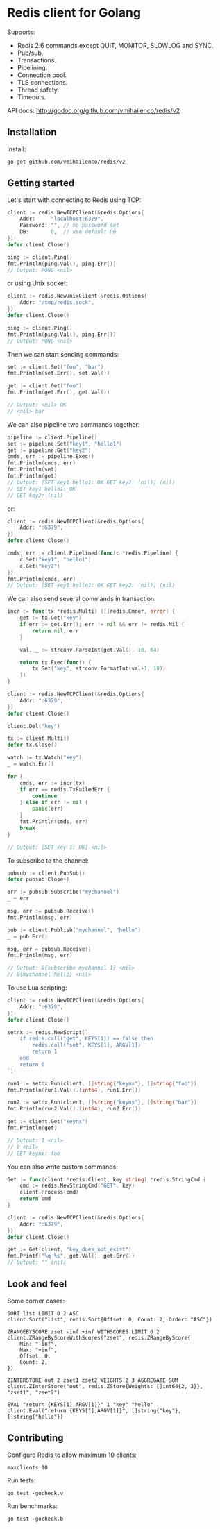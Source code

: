 Redis client for Golang
=======================

Supports:

- Redis 2.6 commands except QUIT, MONITOR, SLOWLOG and SYNC.
- Pub/sub.
- Transactions.
- Pipelining.
- Connection pool.
- TLS connections.
- Thread safety.
- Timeouts.

API docs: http://godoc.org/github.com/vmihailenco/redis/v2

Installation
------------

Install:

    go get github.com/vmihailenco/redis/v2

Getting started
---------------

Let's start with connecting to Redis using TCP:

```go
client := redis.NewTCPClient(&redis.Options{
	Addr:     "localhost:6379",
	Password: "", // no password set
	DB:       0,  // use default DB
})
defer client.Close()

ping := client.Ping()
fmt.Println(ping.Val(), ping.Err())
// Output: PONG <nil>
```

or using Unix socket:

```go
client := redis.NewUnixClient(&redis.Options{
	Addr: "/tmp/redis.sock",
})
defer client.Close()

ping := client.Ping()
fmt.Println(ping.Val(), ping.Err())
// Output: PONG <nil>
```

Then we can start sending commands:

```go
set := client.Set("foo", "bar")
fmt.Println(set.Err(), set.Val())

get := client.Get("foo")
fmt.Println(get.Err(), get.Val())

// Output: <nil> OK
// <nil> bar
```

We can also pipeline two commands together:

```go
pipeline := client.Pipeline()
set := pipeline.Set("key1", "hello1")
get := pipeline.Get("key2")
cmds, err := pipeline.Exec()
fmt.Println(cmds, err)
fmt.Println(set)
fmt.Println(get)
// Output: [SET key1 hello1: OK GET key2: (nil)] (nil)
// SET key1 hello1: OK
// GET key2: (nil)
```

or:

```go
client := redis.NewTCPClient(&redis.Options{
	Addr: ":6379",
})
defer client.Close()

cmds, err := client.Pipelined(func(c *redis.Pipeline) {
	c.Set("key1", "hello1")
	c.Get("key2")
})
fmt.Println(cmds, err)
// Output: [SET key1 hello1: OK GET key2: (nil)] (nil)
```

We can also send several commands in transaction:

```go
incr := func(tx *redis.Multi) ([]redis.Cmder, error) {
	get := tx.Get("key")
	if err := get.Err(); err != nil && err != redis.Nil {
		return nil, err
	}

	val, _ := strconv.ParseInt(get.Val(), 10, 64)

	return tx.Exec(func() {
		tx.Set("key", strconv.FormatInt(val+1, 10))
	})
}

client := redis.NewTCPClient(&redis.Options{
	Addr: ":6379",
})
defer client.Close()

client.Del("key")

tx := client.Multi()
defer tx.Close()

watch := tx.Watch("key")
_ = watch.Err()

for {
	cmds, err := incr(tx)
	if err == redis.TxFailedErr {
		continue
	} else if err != nil {
		panic(err)
	}
	fmt.Println(cmds, err)
	break
}

// Output: [SET key 1: OK] <nil>
```

To subscribe to the channel:

```go
pubsub := client.PubSub()
defer pubsub.Close()

err := pubsub.Subscribe("mychannel")
_ = err

msg, err := pubsub.Receive()
fmt.Println(msg, err)

pub := client.Publish("mychannel", "hello")
_ = pub.Err()

msg, err = pubsub.Receive()
fmt.Println(msg, err)

// Output: &{subscribe mychannel 1} <nil>
// &{mychannel hello} <nil>
```

To use Lua scripting:

```go
client := redis.NewTCPClient(&redis.Options{
	Addr: ":6379",
})
defer client.Close()

setnx := redis.NewScript(`
    if redis.call("get", KEYS[1]) == false then
        redis.call("set", KEYS[1], ARGV[1])
        return 1
    end
    return 0
`)

run1 := setnx.Run(client, []string{"keynx"}, []string{"foo"})
fmt.Println(run1.Val().(int64), run1.Err())

run2 := setnx.Run(client, []string{"keynx"}, []string{"bar"})
fmt.Println(run2.Val().(int64), run2.Err())

get := client.Get("keynx")
fmt.Println(get)

// Output: 1 <nil>
// 0 <nil>
// GET keynx: foo
```

You can also write custom commands:

```go
Get := func(client *redis.Client, key string) *redis.StringCmd {
	cmd := redis.NewStringCmd("GET", key)
	client.Process(cmd)
	return cmd
}

client := redis.NewTCPClient(&redis.Options{
	Addr: ":6379",
})
defer client.Close()

get := Get(client, "key_does_not_exist")
fmt.Printf("%q %s", get.Val(), get.Err())
// Output: "" (nil)
```

Look and feel
-------------

Some corner cases:

    SORT list LIMIT 0 2 ASC
    client.Sort("list", redis.Sort{Offset: 0, Count: 2, Order: "ASC"})

    ZRANGEBYSCORE zset -inf +inf WITHSCORES LIMIT 0 2
    client.ZRangeByScoreWithScores("zset", redis.ZRangeByScore{
        Min: "-inf",
        Max: "+inf",
        Offset: 0,
        Count: 2,
    })

    ZINTERSTORE out 2 zset1 zset2 WEIGHTS 2 3 AGGREGATE SUM
    client.ZInterStore("out", redis.ZStore{Weights: []int64{2, 3}}, "zset1", "zset2")

    EVAL "return {KEYS[1],ARGV[1]}" 1 "key" "hello"
    client.Eval("return {KEYS[1],ARGV[1]}", []string{"key"}, []string{"hello"})

Contributing
------------

Configure Redis to allow maximum 10 clients:

    maxclients 10

Run tests:

    go test -gocheck.v

Run benchmarks:

    go test -gocheck.b
